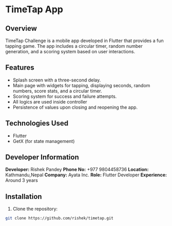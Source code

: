 # TimeTap App

## Overview

TimeTap Challenge is a mobile app developed in Flutter that provides a fun tapping game. The app includes a circular timer, random number generation, and a scoring system based on user interactions.

## Features

- Splash screen with a three-second delay.
- Main page with widgets for tapping, displaying seconds, random numbers, score stats, and a circular timer.
- Scoring system for success and failure attempts.
- All logics are used inside controller 
- Persistence of values upon closing and reopening the app.

## Technologies Used

- Flutter
- GetX (for state management)

## Developer Information

**Developer:** Rishek Pandey
**Phone No:** +977 9804458736
**Location:** Kathmandu,Nepal
**Company:** Ayata Inc.
**Role:** Flutter Developer
**Experience:** Around 3 years


## Installation

1. Clone the repository:

```bash
git clone https://github.com/rishek/timetap.git





